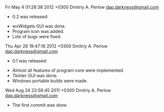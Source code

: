Fri May  4 01:28:38 2012 +0300 Dmitriy A. Perlow <dap.darkness@gmail.com>

- 0.2 was released:
 * wxWidgets GUI was done.
 * Program icon was added.
 * Lots of bugs were fixed.

Thu Apr 26 19:47:16 2012 +0300 Dmitriy A. Perlow <dap.darkness@gmail.com>

- 0.1 was released:
 * Almost all features of program core were implemented.
 * Tkinter GUI was done.
 * Windows portable builds were made.

Wed Aug 24 23:58:45 2011 +0300 Dmitriy A. Perlow <dap.darkness@gmail.com>

- The first commit was done.
